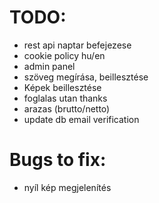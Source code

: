 # TODO:
* rest api naptar befejezese
* cookie policy hu/en
* admin panel
* szöveg megírása, beillesztése
* Képek beillesztése
* foglalas utan thanks
* arazas (brutto/netto)
* update db email verification


# Bugs to fix:
* nyíl kép megjelenítés
